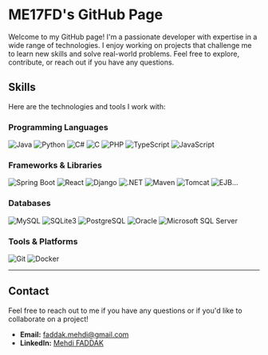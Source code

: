 # ME17FD's GitHub Page

Welcome to my GitHub page! I'm a passionate developer with expertise in a wide range of technologies. I enjoy working on projects that challenge me to learn new skills and solve real-world problems.
Feel free to explore, contribute, or reach out if you have any questions.

## Skills

Here are the technologies and tools I work with:

### Programming Languages
<div>
  <img src="https://skillicons.dev/icons?i=java" alt="Java" title="Java" />
  <img src="https://skillicons.dev/icons?i=python" alt="Python" title="Python" />
  <img src="https://skillicons.dev/icons?i=cs" alt="C#" title="C#" />
  <img src="https://skillicons.dev/icons?i=c" alt="C" title="C" />
  <img src="https://skillicons.dev/icons?i=php" alt="PHP" title="PHP" />
  <img src="https://skillicons.dev/icons?i=ts" alt="TypeScript" title="TypeScript" />
  <img src="https://skillicons.dev/icons?i=js" alt="JavaScript" title="JavaScript" />
</div>

### Frameworks & Libraries
<div>
  <img src="https://skillicons.dev/icons?i=spring" alt="Spring Boot" title="Spring Boot" />
  <img src="https://skillicons.dev/icons?i=react" alt="React" title="React" />
  <img src="https://skillicons.dev/icons?i=django" alt="Django" title="Django" />
  <img src="https://skillicons.dev/icons?i=dotnet" alt=".NET" title=".NET" />
  <img src="https://skillicons.dev/icons?i=maven" alt="Maven" title="Maven" />
  <img src="https://img.shields.io/badge/Tomcat-F8DC75?style=for-the-badge&logo=apache-tomcat&logoColor=black" alt="Tomcat" title="Tomcat" />
  <img src="https://img.shields.io/badge/EJB-007396?style=for-the-badge&logo=java&logoColor=white" alt="EJB" title="EJB" />...
</div>

### Databases
<div>
  <img src="https://skillicons.dev/icons?i=mysql" alt="MySQL" title="MySQL" />
  <img src="https://skillicons.dev/icons?i=sqlite" alt="SQLite3" title="SQLite3" />
  <img src="https://skillicons.dev/icons?i=postgres" alt="PostgreSQL" title="PostgreSQL" />
  <img src="https://img.shields.io/badge/Oracle-F80000?style=for-the-badge&logo=oracle&logoColor=white" alt="Oracle" title="Oracle" />
  <img src="https://img.shields.io/badge/Microsoft%20SQL%20Server-CC2927?style=for-the-badge&logo=microsoft-sql-server&logoColor=white" alt="Microsoft SQL Server" title="Microsoft SQL Server" />
</div>

### Tools & Platforms
<div>
  <img src="https://skillicons.dev/icons?i=git" alt="Git" title="Git" />
  <img src="https://skillicons.dev/icons?i=docker" alt="Docker" title="Docker" />
</div>


---

## Contact

Feel free to reach out to me if you have any questions or if you'd like to collaborate on a project!

- **Email:** faddak.mehdi@gmail.com
- **LinkedIn:** [Mehdi FADDAK](https://www.linkedin.com/in/mehdi-faddak-041430250/)
